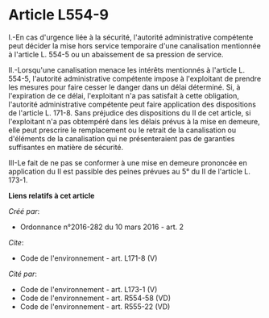 # Article L554-9

I.-En cas d'urgence liée à la sécurité, l'autorité administrative compétente peut décider la mise hors service temporaire
d'une canalisation mentionnée à l'article L. 554-5 ou un abaissement de sa pression de service. 

II.-Lorsqu'une canalisation menace les intérêts mentionnés à l'article L. 554-5, l'autorité administrative compétente impose
à l'exploitant de prendre les mesures pour faire cesser le danger dans un délai déterminé. Si, à l'expiration de ce délai,
l'exploitant n'a pas satisfait à cette obligation, l'autorité administrative compétente peut faire application des
dispositions de l'article L. 171-8. Sans préjudice des dispositions du II de cet article, si l'exploitant n'a pas obtempéré
dans les délais prévus à la mise en demeure, elle peut prescrire le remplacement ou le retrait de la canalisation ou
d'éléments de la canalisation qui ne présenteraient pas de garanties suffisantes en matière de sécurité. 

III-Le fait de ne pas se conformer à une mise en demeure prononcée en application du II est passible des peines prévues au 5°
du II de l'article L. 173-1.

**Liens relatifs à cet article**

_Créé par_:

  - Ordonnance n°2016-282 du 10 mars 2016 - art. 2

_Cite_:

  - Code de l'environnement - art. L171-8 (V)

_Cité par_:

  - Code de l'environnement - art. L173-1 (V)
  - Code de l'environnement - art. R554-58 (VD)
  - Code de l'environnement - art. R555-22 (VD)
